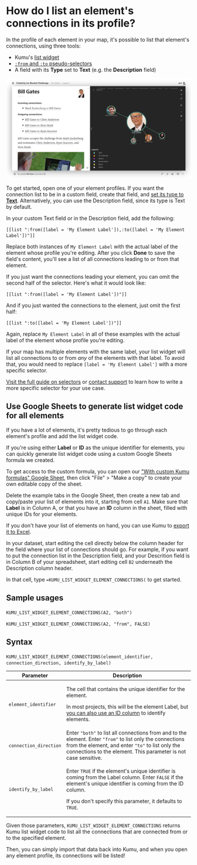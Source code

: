 # How do I list an element's connections in its profile?

In the profile of each element in your map, it's possible to list that element's connections, using three tools:
- Kumu's [list widget](/guides/widgets.md#lists)
- [`:from` and `:to` pseudo-selectors](/guides/selectors.md#connected-from-and-connected-to)
- A field with its **Type** set to **Text** (e.g. the **Description** field)

![List of element's connections in its profile](/images/list-widget-element-connections.png)

To get started, open one of your element profiles. If you want the connection list to be in a custom field, create that field, and [set its type to **Text**](/guides/fields.md#customize-a-field). Alternatively, you can use the Description field, since its type is Text by default.

In your custom Text field or in the Description field, add the following:

```
[[list ":from([label = 'My Element Label']),:to([label = 'My Element Label'])"]]
```

Replace both instances of `My Element Label` with the actual label of the element whose profile you're editing. After you click **Done** to save the field's content, you'll see a list of all connections leading to or from that element.

If you just want the connections leading your element, you can omit the second half of the selector. Here's what it would look like:

```
[[list ":from([label = 'My Element Label'])"]]
```

And if you just wanted the connections to the element, just omit the first half:

```
[[list ":to([label = 'My Element Label'])"]]
```

Again, replace `My Element Label` in all of these examples with the actual label of the element whose profile you're editing.


<div class="alert alert-warning">
<p>
  If your map has multiple elements with the same label, your list widget will list all connections to or from <em>any</em> of the elements with that label. To avoid that, you would need to replace <code>[label = 'My Element Label']</code> with a more specific selector.
</p>
<p>
  <a class="alert-link" href="/guides/selectors.md">Visit the full guide on selectors</a> or <a href="mailto:support@kumu.io">contact support</a> to learn how to write a more specific selector for your use case.
</p>
</div>


## Use Google Sheets to generate list widget code for all elements

If you have a lot of elements, it's pretty tedious to go through each element's profile and add the list widget code. 

If you're using either **Label** or **ID** as the unique identifier for elements, you can quickly generate list widget code using a custom Google Sheets formula we created.

To get access to the custom formula, you can open our ["With custom Kumu formulas" Google Sheet](https://docs.google.com/spreadsheets/d/1qRhkn6qECtBaAncWykMa0hAG97jPK6q_bODrwntqze8/edit?usp=sharing), then click "File" > "Make a copy" to create your own editable copy of the sheet.

Delete the example tabs in the Google Sheet, then create a new tab and copy/paste your list of elements into it, starting from cell `A1`. Make sure that **Label** is in Column A, or that you have an **ID** column in the sheet, filled with unique IDs for your elements.

<p class="alert alert-info">
  If you don't have your list of elements on hand, you can use Kumu to <a class="alert-link" href="/guides/export.md">export it to Excel</a>.
</p>

In your dataset, start editing the cell directly below the column header for the field where your list of connections should go. For example, if you want to put the connection list in the Description field, and your Descrition field is in Column B of your spreadsheet, start editing cell `B2` underneath the Description column header.

In that cell, type `=KUMU_LIST_WIDGET_ELEMENT_CONNECTIONS(` to get started.


## Sample usages

`KUMU_LIST_WIDGET_ELEMENT_CONNECTIONS(A2, "both")`

`KUMU_LIST_WIDGET_ELEMENT_CONNECTIONS(A2, "from", FALSE)`


## Syntax

`KUMU_LIST_WIDGET_ELEMENT_CONNECTIONS(element_identifier, connection_direction, identify_by_label)`

| Parameter | Description |
| --- | --- |
| `element_identifier` | <p>The cell that contains the unique identifier for the element.</p><p>In most projects, this will be the element Label, but <a href="/faq/how-do-I-avoid-duplicating-data.md">you can also use an ID column</a> to identify elements.</p> |
| `connection_direction` | Enter `"both"` to list all connections from and to the element. Enter `"from"` to list only the connections from the element, and enter `"to"` to list only the connections to the element. This parameter is not case sensitive. |
| `identify_by_label` | <p>Enter <code>TRUE</code> if the element's unique identifier is coming from the Label column. Enter <code>FALSE</code> if the element's unique identifier is coming from the ID column.</p><p>If you don't specify this parameter, it defaults to <code>TRUE</code>.</p> |


Given those parameters, `KUMU_LIST_WIDGET_ELEMENT_CONNECTIONS` returns Kumu list widget code to list all the connections that are connected from or to the specified element.

Then, you can simply import that data back into Kumu, and when you open any element profile, its connections will be listed!



 
